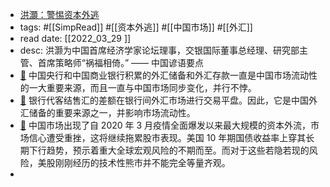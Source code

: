 - [洪灝：警惕资本外逃](https://mp.weixin.qq.com/s/-PuuoOhDwRY0eAC_15aLMA)
- tags: #[[SimpRead]] #[[资本外逃]] #[[中国市场]] #[[外汇]]
- read date: [[2022_03_29  ]]
- desc: 洪灏为中国首席经济学家论坛理事，交银国际董事总经理、研究部主管、首席策略师“祸福相倚。” —— 中国谚语要点
- [📌](<http://localhost:7026/pdf/洪灝：警惕资本外逃#id=1648549932223>)  中国央行和中国商业银行积累的外汇储备和外汇存款一直是中国市场流动性的一大重要来源，而且一直与中国市场同步变化，并行不悖。
- [📌](<http://localhost:7026/pdf/洪灝：警惕资本外逃#id=1648549947333>)  银行代客结售汇的差额在银行间外汇市场进行交易平盘。因此，它是中国外汇储备的重要来源之一，并影响市场流动性。
- [📌](<http://localhost:7026/pdf/洪灝：警惕资本外逃#id=1648550060315>)  中国市场出现了自 2020 年 3 月疫情全面爆发以来最大规模的资本外流，市场信心遭受重挫，这将继续拖累股市表现。美国 10 年期国债收益率上穿其长期下行趋势，预示着重大全球宏观风险的不期而至。而对于这些若隐若现的风险，美股刚刚经历的技术性熊市并不能完全等量齐观。
-